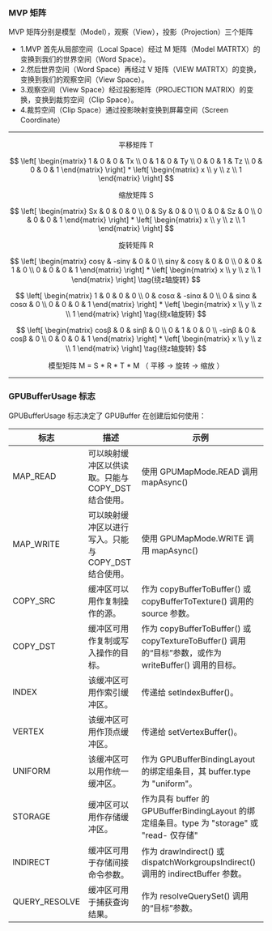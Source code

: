 ### MVP 矩阵

MVP 矩阵分别是模型（Model），观察（View），投影（Projection）三个矩阵

- 1.MVP 首先从局部空间（Local Space）经过 M 矩阵（Model MATRTX）的变换到我们的世界空间（Word Space）。
- 2.然后世界空间（Word Space）再经过 V 矩阵（VIEW MATRTX）的变换，变换到我们的观察空间（View Space）。
- 3.观察空间（View Space）经过投影矩阵（PROJECTION MATRIX）的变换，变换到裁剪空间（Clip Space）。
- 4.裁剪空间（Clip Space）通过投影映射变换到屏幕空间（Screen Coordinate）

<div align="center">

<hr/>

平移矩阵 T

$$
\left[
\begin{matrix}
1 & 0 & 0 & Tx  \\
0 & 1 & 0 & Ty  \\
0 & 0 & 1 & Tz  \\
0 & 0 & 0 & 1
\end{matrix}
\right]
*
\left[
\begin{matrix}
x  \\
y  \\
z  \\
1
\end{matrix}
\right]
$$

缩放矩阵 S

$$
\left[
\begin{matrix}
Sx & 0 & 0 & 0  \\
0 & Sy & 0 & 0  \\
0 & 0 & Sz & 0  \\
0 & 0 & 0 & 1
\end{matrix}
\right]
*
\left[
\begin{matrix}
x  \\
y  \\
z  \\
1
\end{matrix}
\right]
$$

旋转矩阵 R

$$
\left[
\begin{matrix}
cosγ & -sinγ & 0 & 0  \\
sinγ & cosγ & 0 & 0  \\
0 & 0 & 1 & 0  \\
0 & 0 & 0 & 1
\end{matrix}
\right]
*
\left[
\begin{matrix}
x  \\
y  \\
z  \\
1
\end{matrix}
\right]
\tag{绕z轴旋转}
$$

$$
\left[
\begin{matrix}
1 & 0 & 0 & 0  \\
0 & cosα & -sinα & 0  \\
0 & sinα & cosα & 0  \\
0 & 0 & 0 & 1
\end{matrix}
\right]
*
\left[
\begin{matrix}
x  \\
y  \\
z  \\
1
\end{matrix}
\right]
\tag{绕x轴旋转}
$$

$$
\left[
\begin{matrix}
cosβ & 0 & sinβ & 0  \\
0 & 1 & 0 & 0  \\
-sinβ & 0 & cosβ & 0  \\
0 & 0 & 0 & 1
\end{matrix}
\right]
*
\left[
\begin{matrix}
x  \\
y  \\
z  \\
1
\end{matrix}
\right]
\tag{绕z轴旋转}
$$

模型矩阵 M = S \* R \* T \* M （ 平移 -> 旋转 -> 缩放 ）

</div>

<hr/>

### GPUBufferUsage 标志

GPUBufferUsage 标志决定了 GPUBuffer 在创建后如何使用：

| 标志          | 描述                                                 | 示例                                                                                                   |
| ------------- | ---------------------------------------------------- | ------------------------------------------------------------------------------------------------------ |
| MAP_READ      | 可以映射缓冲区以供读取。只能与 COPY_DST 结合使用。   | 使用 GPUMapMode.READ 调用 mapAsync()                                                                   |
| MAP_WRITE     | 可以映射缓冲区以进行写入。只能与 COPY_DST 结合使用。 | 使用 GPUMapMode.WRITE 调用 mapAsync()                                                                  |
| COPY_SRC      | 缓冲区可以用作复制操作的源。                         | 作为 copyBufferToBuffer() 或 copyBufferToTexture() 调用的 source 参数。                                |
| COPY_DST      | 缓冲区可用作复制或写入操作的目标。                   | 作为 copyBufferToBuffer() 或 copyTextureToBuffer() 调用的“目标”参数，或作为 writeBuffer() 调用的目标。 |
| INDEX         | 该缓冲区可用作索引缓冲区。                           | 传递给 setIndexBuffer()。                                                                              |
| VERTEX        | 该缓冲区可用作顶点缓冲区。                           | 传递给 setVertexBuffer()。                                                                             |
| UNIFORM       | 该缓冲区可以用作统一缓冲区。                         | 作为 GPUBufferBindingLayout 的绑定组条目，其 buffer.type 为 "uniform"。                                |
| STORAGE       | 缓冲区可以用作存储缓冲区。                           | 作为具有 buffer 的 GPUBufferBindingLayout 的绑定组条目。type 为 "storage" 或 "read- 仅存储"            |
| INDIRECT      | 缓冲区可用于存储间接命令参数。                       | 作为 drawIndirect() 或 dispatchWorkgroupsIndirect() 调用的 indirectBuffer 参数。                       |
| QUERY_RESOLVE | 缓冲区可用于捕获查询结果。                           | 作为 resolveQuerySet() 调用的“目标”参数。                                                              |
